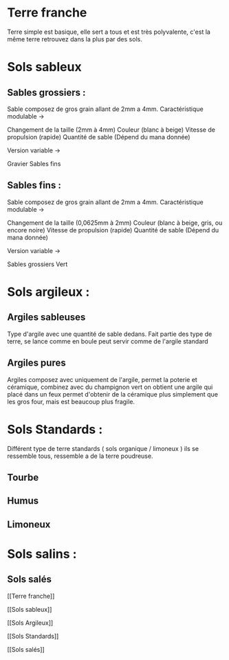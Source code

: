 


# Terre franche

Terre simple est basique, elle sert a tous et est très polyvalente, c'est la même terre retrouvez dans la plus par des sols.

# Sols sableux

## Sables grossiers :
Sable composez de gros grain allant de 2mm a 4mm.
Caractéristique modulable -> 

Changement de la taille (2mm à 4mm)
Couleur (blanc à beige)
Vitesse de propulsion (rapide)
Quantité de sable (Dépend du mana donnée)

Version variable -> 

Gravier
Sables fins


## Sables fins :


Sable composez de gros grain allant de 2mm a 4mm.
Caractéristique modulable -> 

Changement de la taille (0,0625mm à 2mm)
Couleur (blanc à beige, gris, ou encore noire)
Vitesse de propulsion (rapide)
Quantité de sable (Dépend du mana donnée)

Version variable -> 

Sables grossiers
Vert

# Sols argileux :

## Argiles sableuses

Type d'argile avec une quantité de sable dedans.
Fait partie des type de terre, se lance comme en boule
peut servir comme de l'argile standard


## Argiles pures

Argiles composez avec uniquement de l'argile, permet la poterie et céramique,
combinez avec du champignon vert on obtient une argile qui placé dans un feux permet d'obtenir de la céramique plus simplement que les gros four, mais est beaucoup plus fragile. 

# Sols Standards :

Différent type de terre standards ( sols organique / limoneux )
ils se ressemble tous, ressemble a de la terre poudreuse.

## Tourbe
## Humus
## Limoneux

# Sols salins :

## Sols salés

[[Terre franche]]

[[Sols sableux]]

[[Sols Argileux]]

[[Sols Standards]]

[[Sols salés]]















